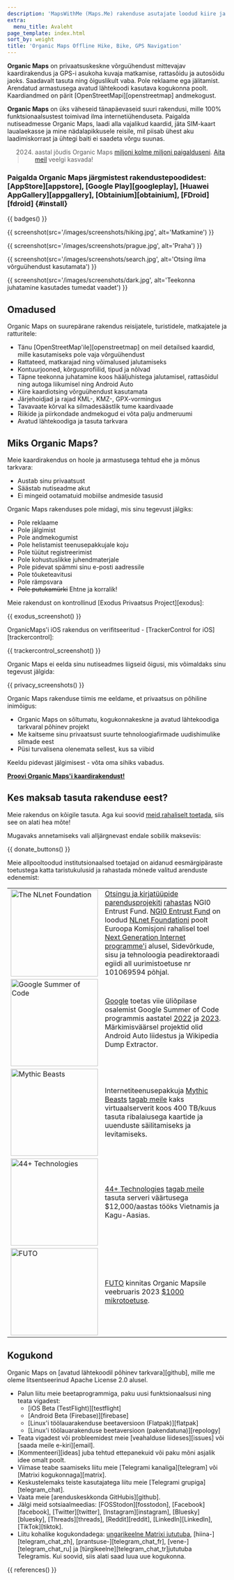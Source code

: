 ```yaml
---
description: 'MapsWithMe (Maps.Me) rakenduse asutajate loodud kiire ja detailne võrguühendust mittevajav kaardilahendus reisijatele, turistidele, autojuhtidele, matkajatele ja ratturitele.'
extra:
  menu_title: Avaleht
page_template: index.html
sort_by: weight
title: 'Organic Maps Offline Hike, Bike, GPS Navigation'
---
```


**Organic Maps** on privaatsuskeskne võrguühendust mittevajav kaardirakendus ja GPS-i asukoha kuvaja matkamise, rattasõidu ja autosõidu jaoks. Saadavalt tasuta ning õiguslikult vaba. Pole reklaame ega jälitamist. Arendatud armastusega avatud lähtekoodi kasutava kogukonna poolt. Kaardiandmed on pärit [OpenStreetMapi][openstreetmap] andmekogust.

**Organic Maps** on üks väheseid tänapäevaseid suuri rakendusi, mille 100% funktsionaalsustest toimivad ilma internetiühenduseta. Paigalda nutiseadmesse Organic Maps, laadi alla vajalikud kaardid, jäta SIM-kaart laualaekasse ja mine nädalapikkusele reisile, mil piisab ühest aku laadimiskorrast ja ühtegi baiti ei saadeta võrgu suunas.

> 2024. aastal jõudis Organic Maps [miljoni kolme miljoni paigalduseni](@/news/2024-12-20/411/index.md). [Aita meil](@/donate/index.md) veelgi kasvada!

### Paigalda Organic Maps järgmistest rakendustepoodidest: [AppStore][appstore], [Google Play][googleplay], [Huawei AppGallery][appgallery], [Obtainium][obtainium], [FDroid][fdroid] {#install}

{{ badges() }}

{{ screenshot(src='/images/screenshots/hiking.jpg', alt='Matkamine') }}

{{ screenshot(src='/images/screenshots/prague.jpg', alt='Praha') }}

{{ screenshot(src='/images/screenshots/search.jpg', alt='Otsing ilma
võrguühendust kasutamata') }}

{{ screenshot(src='/images/screenshots/dark.jpg', alt='Teekonna juhatamine
kasutades tumedat vaadet') }}

## Omadused

Organic Maps on suurepärane rakendus reisijatele, turistidele, matkajatele
ja ratturitele:

- Tänu [OpenStreetMap'ile][openstreetmap] on meil detailsed kaardid, mille
  kasutamiseks pole vaja võrguühendust
- Rattateed, matkarajad ning võimalused jalutamiseks
- Kontuurjooned, kõrgusprofiilid, tipud ja nõlvad
- Täpne teekonna juhatamine koos hääljuhistega jalutamisel, rattasõidul ning
  autoga liikumisel ning Android Auto
- Kiire kaardiotsing võrguühendust kasutamata
- Järjehoidjad ja rajad KML-, KMZ-, GPX-vormingus
- Tavavaate kõrval ka silmadesäästlik tume kaardivaade
- Riikide ja piirkondade andmekogud ei võta palju andmeruumi
- Avatud lähtekoodiga ja tasuta tarkvara

## Miks Organic Maps?

Meie kaardirakendus on hoole ja armastusega tehtud ehe ja mõnus tarkvara:

- Austab sinu privaatsust
- Säästab nutiseadme akut
- Ei mingeid ootamatuid mobiilse andmeside tasusid

Organic Maps rakenduses pole midagi, mis sinu tegevust jälgiks:

- Pole reklaame
- Pole jälgimist
- Pole andmekogumist
- Pole helistamist teenusepakkujale koju
- Pole tüütut registreerimist
- Pole kohustuslikke juhendmaterjale
- Pole pidevat spämmi sinu e-posti aadressile
- Pole tõuketeavitusi
- Pole rämpsvara
- ~~Pole putukamürki~~ Ehtne ja korralik!

Meie rakendust on kontrollinud [Exodus Privaatsus Project][exodus]:

{{ exodus_screenshot() }}

OrganicMaps'i iOS rakendus on verifitseeritud - [TrackerControl for
iOS][trackercontrol]:

{{ trackercontrol_screenshot() }}

Organic Maps ei eelda sinu nutiseadmes liigseid õigusi, mis võimaldaks sinu
tegevust jälgida:

{{ privacy_screenshots() }}

Organic Maps rakenduse tiimis me eeldame, et privaatsus on põhiline
inimõigus:

- Organic Maps on sõltumatu, kogukonnakeskne ja avatud lähtekoodiga
  tarkvaral põhinev projekt
- Me kaitseme sinu privaatsust suurte tehnoloogiafirmade uudishimulike
  silmade eest
- Püsi turvalisena olenemata sellest, kus sa viibid

Keeldu pidevast jälgimisest - võta oma sihiks vabadus.

**[Proovi Organic Maps'i kaardirakendust!](#install)**

## Kes maksab tasuta rakenduse eest?

Meie rakendus on kõigile tasuta. Aga kui soovid [meid rahaliselt
toetada](@/donate/index.md), siis see on alati hea mõte!

Mugavaks annetamiseks vali alljärgnevast endale sobilik makseviis:

{{ donate_buttons() }}

Meie allpooltoodud institutsionaalsed toetajad on aidanud eesmärgipäraste
toetustega katta taristukulusid ja rahastada mõnede valitud arenduste
edenemist:

<table style="border-spacing: 20px">
  <tr>
    <td>
      <a href="https://nlnet.nl/"><img src="{{ base_url() }}/sponsors/nlnet.svg" alt="The NLnet Foundation" width="200px"></a>
    </td>
    <td>
      <a href="https://github.com/organicmaps/organicmaps/milestone/7">Otsingu ja kirjatüüpide parendusprojekiti</a> <a href="https://nlnet.nl/project/OrganicMaps/">rahastas</a> NGI0 Entrust Fund. <a href="https://nlnet.nl/entrust/">NGI0 Entrust Fund</a> on loodud <a href="https://nlnet.nl/">NLnet Foundationi</a> poolt Euroopa Komisjoni rahalisel toel <a href="https://www.ngi.eu/">Next Generation Internet programme'i</a> alusel, Sidevõrkude, sisu ja tehnoloogia peadirektoraadi egiidi all uurimistoetuse nr 101069594 põhjal.
    </td>
  </tr>
  <tr>
    <td>
      <a href="https://summerofcode.withgoogle.com/"><img src="{{ base_url() }}/sponsors/gsoc.svg" alt="Google Summer of Code" width="200px"></a>
    </td>
    <td>
      <a href="https://summerofcode.withgoogle.com/">Google</a> toetas viie üliõpilase osalemist Google Summer of Code programmis aastatel <a href="https://summerofcode.withgoogle.com/programs/2022/organizations/organic-maps">2022</a> ja <a href="https://summerofcode.withgoogle.com/programs/2023/organizations/organic-maps">2023</a>. Märkimisväärsel projektid olid Android Auto liidestus ja Wikipedia Dump Extractor.
    </td>
  </tr>
  <tr>
    <td>
      <a href="https://www.mythic-beasts.com/"><img src="{{ base_url() }}/sponsors/mythic-beasts.png" alt="Mythic Beasts" width="200px"></a>
    </td>
    <td>
      Internetiteenusepakkuja <a href="https://www.mythic-beasts.com/">Mythic Beasts</a> <a href="https://www.mythic-beasts.com/blog/2021/10/06/improving-the-world-bit-by-expensive-bit/">tagab meile</a> kaks virtuaalserverit koos 400 TB/kuus tasuta ribalaiusega kaartide ja uuenduste säilitamiseks ja levitamiseks.
    </td>
  </tr>
  <tr>
    <td>
      <a href="https://44plus.vn"><img src="{{ base_url() }}/sponsors/44plus.svg" alt="44+ Technologies" width="200px"></a>
    </td>
    <td>
      <a href="https://44plus.vn">44+ Technologies</a> <a href="https://44plus.vn/organicmaps">tagab meile </a>tasuta serveri väärtusega $12,000/aastas  tööks Vietnamis ja Kagu-Aasias.
    </td>
  </tr>
  <tr>
    <td>
      <a href="https://futo.org"><img src="{{ base_url() }}/sponsors/futo.svg" alt="FUTO" width="200px"></a>
    </td>
    <td>
      <a href="https://futo.org">FUTO</a> kinnitas Organic Mapsile veebruaris 2023 <a href="https://www.youtube.com/watch?v=fJJclgBHrEw">$1000 mikrotoetuse</a>.
    </td>
  </tr>
</table>

## Kogukond

Organic Maps on [avatud lähtekoodil põhinev tarkvara][github], mille me
oleme litsentseerinud Apache License 2.0 alusel.

- Palun liitu meie beetaprogrammiga, paku uusi funktsionaalsusi ning teata
  vigadest:
  * [iOS Beta (TestFlight)][testflight]
  * [Android Beta (Firebase)][firebase]
  * [Linux'i töölauarakenduse beetaversioon (Flatpak)][flatpak]
  * [Linux'i töölauarakenduse beetaversioon (pakendatuna)][repology]
- Teata vigadest või probleemidest meie [veahalduse liideses][issues] või
  [saada meile e-kiri][email].
- [Kommenteeri][ideas] juba tehtud ettepanekuid või paku mõni asjalik idee
  omalt poolt.
- Viimase teabe saamiseks liitu meie [Telegrami kanaliga][telegram] või
  [Matrixi kogukonnaga][matrix].
- Keskustelemaks teiste kasutajatega liitu meie [Telegrami
  grupiga][telegram_chat].
- Vaata meie [arenduskeskkonda GitHubis][github].
- Jälgi meid sotsiaalmeedias: [FOSStodon][fosstodon],
  [Facebook][facebook], [Twitter][twitter], [Instagram][instagram],
  [Bluesky][bluesky], [Threads][threads], [Reddit][reddit], [LinkedIn][LinkedIn], [TikTok][tiktok].
- Liitu kohalike kogukondadega: [ungarikeelne Matrixi
  jututuba](https://matrix.to/#/#organicmapstranslate_hu:matrix.org),
  [hiina-][telegram_chat_zh], [prantsuse-][telegram_chat_fr],
  [vene-][telegram_chat_ru] ja [türgikeelne][telegram_chat_tr]jututuba
  Telegramis. Kui soovid, siis alati saad luua uue kogukonna.

[fork]: https://en.wikipedia.org/wiki/Fork_(software_development)

{{ references() }}
